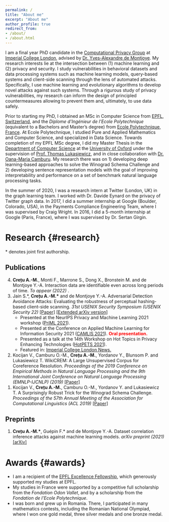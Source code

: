 ```yaml
---
permalink: /
title: "About me"
excerpt: "About me"
author_profile: true
redirect_from:  
- /about/  
- /about.html
---
```


I am a final year PhD candidate in the [Computational Privacy Group](https://cpg.doc.ic.ac.uk/index.html) at [Imperial College London](https://www.imperial.ac.uk/), advised by [Dr. Yves-Alexandre de Montjoye](http://www.demontjoye.com/index.html). My research interests lie at the intersection between (1) machine learning and (2) privacy and security. I study vulnerabilities in behavioral datasets and data processing systems such as machine learning models, query-based systems and client-side scanning through the lens of automated attacks. Specifically, I use machine learning and evolutionary algorithms to develop novel attacks against such systems. Through a rigurous study of privacy vulnerabilities, my research can inform the design of principled countermeasures allowing to prevent them and, ultimately, to use data safely.

Prior to starting my PhD, I obtained an MSc in Computer Science from [EPFL, Switzerland](https://www.epfl.ch/en/), and the _Diplome d'Ingénieur de l'Ecole Polytechnique_ (equivalent to a Bachelors and Master’s degree) from [Ecole Polytechnique, France](https://www.polytechnique.edu/en). At Ecole Polytechnique, I studied Pure and Applied Mathematics and Computer Science, and specialized in Data Science. Towards completion of my EPFL MSc degree, I did my Master Thesis in the [Department of Computer Science](https://www.cs.ox.ac.uk/) at the [University of Oxford](https://www.ox.ac.uk/) under the supervision of [Prof. Thomas Lukasiewicz](https://www.cs.ox.ac.uk/people/thomas.lukasiewicz/), and in close collaboration with [Dr. Oana-Maria Camburu](https://www.cs.ox.ac.uk/people/oana-maria.camburu/). My research there was on 1) developing deep learning-based approaches to solve the Winograd Schema Challenge and 2) developing sentence representation models with the goal of improving interpretability and performance on a set of benchmark natural language processing tasks.

In the summer of 2020, I was a research intern at Twitter (London, UK) in the graph learning team. I worked with Dr. Davide Eynard on the privacy of Twitter graph data. In 2017, I did a summer internship at Google (Boulder, Colorado, USA), in the Payments Compliance Engineering Team, where I was supervised by Craig Wright. In 2016, I did a 5-month internship at Google (Paris, France), where I was supervised by Dr. Sertan Girgin.

# Research {#research}
\* denotes joint first authorship.

## Publications

<ol reversed>
  <li>
   <b>Crețu A.-M.</b>, Monti F., Marrone S., Dong X., Bronstein M. and de Montjoye Y.-A. Interaction data are identifiable even across long periods of time. <i> To appear (2022) </i>.
  </li>
  
  <li>
    Jain S.*, <b>Crețu A.-M.*</b> and de Montjoye Y.-A. Adversarial Detection Avoidance Attacks: Evaluating the robustness of perceptual hashing-based client-side scanning. <i> 31st USENIX Security Symposium (USENIX Security 22) </i> <a href="https://www.usenix.org/conference/usenixsecurity22/presentation/jain">[Paper]</a> <a href="https://arxiv.org/abs/2106.09820">[Extended arXiv version]</a>
    <ul>
      <li> Presented at the NeurIPS Privacy and Machine Learning 2021 workshop (<a href="https://nips.cc/Conferences/2021/ScheduleMultitrack?event=21873">PriML 2021</a>).</li>
      <li> Presented at the Conference on Applied Machine Learning for Information Security 2021 (<a href="https://www.camlis.org/">CAMLIS 2021</a>). <b><font color="red">Oral presentation.</font></b></li>
      <li> Presented as a talk at the 14th Workshop on Hot Topics in Privacy Enhancing Technologies (<a href="https://petsymposium.org/2021/hotpets.php">HotPETS 2021</a>).</li>
      <li> Featured in: <a href="https://www.imperial.ac.uk/news/231778/proposed-illegal-image-detectors-devices-easily/">Imperial College London News.</a></li>
    </ul>
  </li>
  
  <li> 
    Kocijan V., Camburu O.-M., <b>Crețu A.-M.</b>, Yordanov Y., Blunsom P. and Lukasiewicz T. WikiCREM: A Large Unsupervised Corpus for Coreference Resolution. <i>Proceedings of the 2019 Conference on Empirical Methods in Natural Language Processing and the 9th International Joint Conference on Natural Language Processing (EMNLP-IJCNLP) (2019)</i> <a href="https://aclanthology.org/D19-1439/">[Paper]</a> 
  </li>
  
  <li> 
    Kocijan V., <b>Crețu A.-M.</b>, Camburu O.-M., Yordanov Y. and Lukasiewicz T. A Surprisingly Robust Trick for the Winograd Schema Challenge. <i>Proceedings of the 57th Annual Meeting of the Association for Computational Linguistics (ACL 2019)</i> <a href="https://aclanthology.org/P19-1478/">[Paper]</a>
  </li>
</ol>

## Preprints

<ol reversed>
  <li>
   <b>Crețu A.-M.*</b>, Guépin F.* and de Montjoye Y.-A. Dataset correlation inference attacks against machine learning models. <i> arXiv preprint (2021)</i> <a href="https://arxiv.org/abs/2112.08806">[arXiv]</a>
  </li>
  
 </ol>

# Awards {#awards}

<ul>
  <li> I am a recipient of the <a href="https://www.epfl.ch/education/studies/en/financing-study/grants/excellence-fellowships/">EPFL Excellence Fellowship</a>, which generously supported my studies at EPFL.</li>
  <li> My studies in France were supported by a competitive full scholarship from the <i>Fondation Odon Vallet</i>, and by a scholarship from the <i> Fondation de l'Ecole Polytechnique</i>.</li>
  <li> I was born and grew up in Romania. There, I participated in many mathematics contests, including the Romanian National Olympiad, where I won one gold medal, three silver medals and one bronze medal.</li>
</ul>

